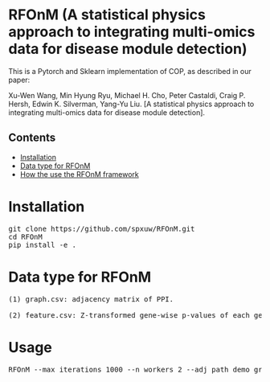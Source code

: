# RFOnM (A statistical physics approach to integrating multi-omics data for disease module detection)

This is a Pytorch and Sklearn implementation of COP, as described in our paper:

Xu-Wen Wang, Min Hyung Ryu, Michael H. Cho, Peter Castaldi, Craig P. Hersh, Edwin K. Silverman, Yang-Yu Liu. [A statistical physics approach to integrating multi-omics data for disease module detection].

## Contents

- [Installation](#Installation)
- [Data type for RFOnM](#Data-type-for-RFOnM)
- [How the use the RFOnM framework](#How-the-use-the-DKI-framework)

# Installation
<pre>
git clone https://github.com/spxuw/RFOnM.git
cd RFOnM
pip install -e .
</pre>

# Data type for RFOnM
<pre>
(1) graph.csv: adjacency matrix of PPI.

(2) feature.csv: Z-transformed gene-wise p-values of each gene. Each column represents the p-values from an omics.
</pre>

# Usage
<pre>
RFOnM --max_iterations 1000 --n_workers 2 --adj_path demo_graph.csv --feature_path demo_feature.csv --top_size 50 --bottom_size 10  --result_path . 
</pre>
